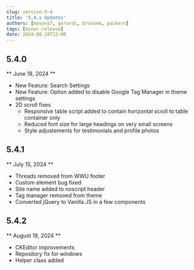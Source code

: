 ```yaml
---
slug: version-5-4
title: '5.4.x Updates'
authors: [masons7, gerardc, bronsem, packern]
tags: [minor-release]
date: 2024-08-19T12:00
---
```

## 5.4.0
** June 18, 2024 **
* New Feature: Search Settings 
* New Feature: Option added to disable Google Tag Manager in theme settings
* 2D scroll fixes
    * Responsive table script added to contain horizontal scroll to table container only
    * Reduced font size for large headings on very small screens
    * Style adjustements for testimonials and profile photos

## 5.4.1
** July 15, 2024 **
* Threads removed from WWU footer
* Custom element bug fixed
* Site name added to noscript header
* Tag manager removed from theme
* Converted jQuery to Vanilla JS in a few components

## 5.4.2 
** August 19, 2024 **
* CKEditor improvements
* Repository fix for windows
* Helper class added